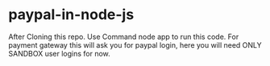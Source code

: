 # paypal-in-node-js

After Cloning this repo.
Use Command node app to run this code.
For payment gateway this will ask you for paypal login, here you will need ONLY SANDBOX user logins for now.
